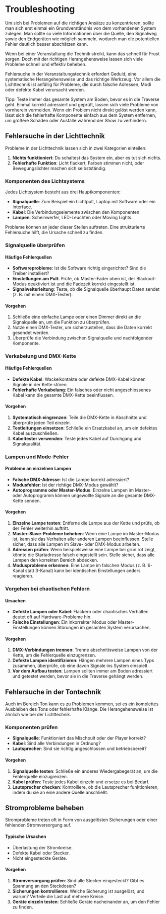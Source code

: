 # Troubleshooting

Um sich bei Problemen auf die richtigen Ansätze zu konzentrieren, sollte man sich erst einmal ein Grundverständnis von dem vorhandenen System zulegen. Man sollte so viele Informationen über die Quelle, den Signalweg sowie den Endgeräten wie möglich sammeln, wodurch man die potentiellen Fehler deutlich besser abschätzen kann.

Wenn bei einer Veranstaltung die Technik streikt, kann das schnell für Frust sorgen. Doch mit der richtigen Herangehensweise lassen sich viele Probleme schnell und effektiv beheben.

Fehlersuche in der Veranstaltungstechnik erfordert Geduld, eine systematische Herangehensweise und das richtige Werkzeug. Vor allem die Lichttechnik ist anfällig für Probleme, die durch falsche Adressen, Modi oder defekte Kabel verursacht werden.

Tipp: Teste immer das gesamte System am Boden, bevor es in die Traverse geht. Einmal korrekt adressiert und geprüft, lassen sich viele Probleme von vornherein vermeiden.
Wenn ein Problem nicht direkt gelöst werden kann, lässt sich die fehlerhafte Komponente einfach aus dem System entfernen, um größere Schäden oder Ausfälle während der Show zu verhindern.


## Fehlersuche in der Lichttechnik

Probleme in der Lichttechnik lassen sich in zwei Kategorien einteilen:

1. **Nichts funktioniert**: Du schaltest das System ein, aber es tut sich nichts.
2. **Fehlerhafte Funktion**: Licht flackert, Farben stimmen nicht, oder Bewegungslichter machen sich selbstständig.

### Komponenten des Lichtsystems

Jedes Lichtsystem besteht aus drei Hauptkomponenten:

- **Signalquelle**: Zum Beispiel ein Lichtpult, Laptop mit Software oder ein Interface.
- **Kabel**: Die Verbindungselemente zwischen den Komponenten.
- **Lampen**: Scheinwerfer, LED-Leuchten oder Moving Lights.

Probleme können an jeder dieser Stellen auftreten. Eine strukturierte Fehlersuche hilft, die Ursache schnell zu finden.


### Signalquelle überprüfen

#### Häufige Fehlerquellen

- **Softwareprobleme**: Ist die Software richtig eingerichtet? Sind die Treiber installiert?
- **Einstellungen am Pult**: Prüfe, ob Master-Fader oben ist, der Blackout-Modus deaktiviert ist und die Fadezeit korrekt eingestellt ist.
- **Signalweiterleitung**: Teste, ob die Signalquelle überhaupt Daten sendet (z. B. mit einem DMX-Tester).

#### Vorgehen

1. Schließe eine einfache Lampe oder einen Dimmer direkt an die Signalquelle an, um die Funktion zu überprüfen.
2. Nutze einen DMX-Tester, um sicherzustellen, dass die Daten korrekt gesendet werden.
3. Überprüfe die Verbindung zwischen Signalquelle und nachfolgender Komponente.


### Verkabelung und DMX-Kette

#### Häufige Fehlerquellen

- **Defekte Kabel**: Wackelkontakte oder defekte DMX-Kabel können Signale in der Kette stören.
- **Fehlerhafte Verkabelung**: Ein falsches oder nicht angeschlossenes Kabel kann die gesamte DMX-Kette beeinflussen.

#### Vorgehen

1. **Systematisch eingrenzen**: Teile die DMX-Kette in Abschnitte und überprüfe jeden Teil einzeln.
2. **Testleitungen einsetzen**: Schließe ein Ersatzkabel an, um ein defektes Kabel auszuschließen.
3. **Kabeltester verwenden**: Teste jedes Kabel auf Durchgang und Signalqualität.


### Lampen und Mode-Fehler

#### Probleme an einzelnen Lampen

- **Falsche DMX-Adresse**: Ist die Lampe korrekt adressiert?
- **Modusfehler**: Ist der richtige DMX-Modus gewählt?
- **Autoprogramme oder Master-Modus**: Einzelne Lampen im Master- oder Autoprogramm können ungewollte Signale an die gesamte DMX-Kette senden.

#### Vorgehen

1. **Einzelne Lampe testen**: Entferne die Lampe aus der Kette und prüfe, ob der Fehler weiterhin auftritt.
2. **Master-Slave-Probleme beheben**: Wenn eine Lampe im Master-Modus ist, kann sie das Verhalten aller anderen Lampen beeinflussen. Stelle sicher, dass alle Lampen im Slave- oder DMX-Modus arbeiten.
3. **Adressen prüfen**: Wenn beispielsweise eine Lampe bei grün rot zeigt, könnte die Startadresse falsch eingestellt sein. Stelle sicher, dass alle Lampen den korrekten Bereich abdecken.
4. **Modusprobleme erkennen**: Eine Lampe im falschen Modus (z. B. 6-Kanal statt 3-Kanal) kann bei identischen Einstellungen anders reagieren.

### Vorgehen bei chaotischen Fehlern

#### Ursachen

- **Defekte Lampen oder Kabel**: Flackern oder chaotisches Verhalten deutet oft auf Hardware-Probleme hin.
- **Falsche Einstellungen**: Ein inkorrekter Modus oder Master-Einstellungen können Störungen im gesamten System verursachen.

#### Vorgehen

1. **DMX-Verbindungen trennen**: Trenne abschnittsweise Lampen von der Kette, um die Fehlerquelle einzugrenzen.
2. **Defekte Lampen identifizieren**: Hängen mehrere Lampen eines Typs zusammen, überprüfe, ob eine davon Signale ins System einspielt.
3. **Vor dem Aufbau testen**: Lampen sollten immer am Boden adressiert und getestet werden, bevor sie in die Traverse gehängt werden.


## Fehlersuche in der Tontechnik

Auch im Bereich Ton kann es zu Problemen kommen, sei es ein komplettes Ausbleiben des Tons oder fehlerhafte Klänge. Die Herangehensweise ist ähnlich wie bei der Lichttechnik.

### Komponenten prüfen

- **Signalquelle**: Funktioniert das Mischpult oder der Player korrekt?
- **Kabel**: Sind alle Verbindungen in Ordnung?
- **Lautsprecher**: Sind sie richtig angeschlossen und betriebsbereit?

#### Vorgehen

1. **Signalquelle testen**: Schließe ein anderes Wiedergabegerät an, um die Fehlerquelle einzugrenzen.
2. **Kabel prüfen**: Teste jedes Kabel einzeln und ersetze es bei Bedarf.
3. **Lautsprecher checken**: Kontrolliere, ob die Lautsprecher funktionieren, indem du sie an eine andere Quelle anschließt.


## Stromprobleme beheben

Stromprobleme treten oft in Form von ausgelösten Sicherungen oder einer fehlenden Stromversorgung auf.

#### Typische Ursachen

- Überlastung der Stromkreise.
- Defekte Kabel oder Stecker.
- Nicht eingesteckte Geräte.

#### Vorgehen

1. **Stromversorgung prüfen**: Sind alle Stecker eingesteckt? Gibt es Spannung an den Steckdosen?
2. **Sicherungen kontrollieren**: Welche Sicherung ist ausgelöst, und warum? Verteile die Last auf mehrere Kreise.
3. **Geräte einzeln testen**: Schließe Geräte nacheinander an, um den Fehler zu finden.


